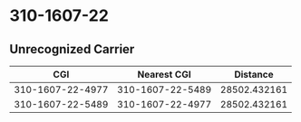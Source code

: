 # 310-1607-22
## Unrecognized Carrier


| CGI | Nearest CGI | Distance |
|-----|-------------|----------|
| 310-1607-22-4977 | 310-1607-22-5489 | 28502.432161 |
| 310-1607-22-5489 | 310-1607-22-4977 | 28502.432161 |
